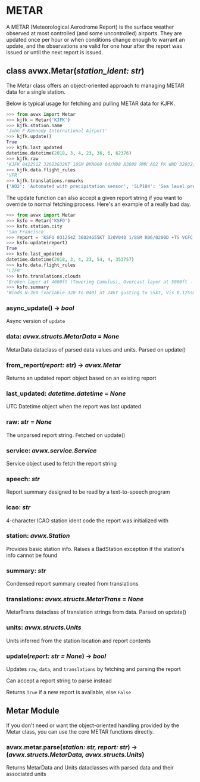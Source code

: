 # METAR

A METAR (Meteorological Aerodrome Report) is the surface weather observed at most controlled (and some uncontrolled) airports. They are updated once per hour or when conditions change enough to warrant an update, and the observations are valid for one hour after the report was issued or until the next report is issued.

## class avwx.**Metar**(*station_ident: str*)

The Metar class offers an object-oriented approach to managing METAR data for a single station.

Below is typical usage for fetching and pulling METAR data for KJFK.

```python
>>> from avwx import Metar
>>> kjfk = Metar('KJFK')
>>> kjfk.station.name
'John F Kennedy International Airport'
>>> kjfk.update()
True
>>> kjfk.last_updated
datetime.datetime(2018, 3, 4, 23, 36, 6, 62376)
>>> kjfk.raw
'KJFK 042251Z 32023G32KT 10SM BKN060 04/M08 A3008 RMK AO2 PK WND 32032/2251 SLP184 T00441078'
>>> kjfk.data.flight_rules
'VFR'
>>> kjfk.translations.remarks
{'AO2': 'Automated with precipitation sensor', 'SLP184': 'Sea level pressure: 1018.4 hPa', 'T00441078': 'Temperature 4.4°C and dewpoint -7.8°C'}
```

The update function can also accept a given report string if you want to override to normal fetching process. Here's an example of a really bad day.

```python
>>> from avwx import Metar
>>> ksfo = Metar('KSFO')
>>> ksfo.station.city
'San Francisco'
>>> report = 'KSFO 031254Z 36024G55KT 320V040 1/8SM R06/0200D +TS VCFC OVC050 BKN040TCU 14/10 A2978 RMK AIRPORT CLOSED'
>>> ksfo.update(report)
True
>>> ksfo.last_updated
datetime.datetime(2018, 3, 4, 23, 54, 4, 353757)
>>> ksfo.data.flight_rules
'LIFR'
>>> ksfo.translations.clouds
'Broken layer at 4000ft (Towering Cumulus), Overcast layer at 5000ft - Reported AGL'
>>> ksfo.summary
'Winds N-360 (variable 320 to 040) at 24kt gusting to 55kt, Vis 0.125sm, Temp 14C, Dew 10C, Alt 29.78inHg, Heavy Thunderstorm, Vicinity Funnel Cloud, Broken layer at 4000ft (Towering Cumulus), Overcast layer at 5000ft'
```

### **async_update**() -> *bool*

Async version of `update`

### **data**: *avwx.structs.MetarData* = *None*

MetarData dataclass of parsed data values and units. Parsed on update()

### **from_report**(*report: str*) -> *avwx.Metar*

Returns an updated report object based on an existing report

### **last_updated**: *datetime.datetime* = *None*

UTC Datetime object when the report was last updated

### **raw**: *str* = *None*

The unparsed report string. Fetched on update()

### **service**: *avwx.service.Service*

Service object used to fetch the report string

### **speech**: *str*

Report summary designed to be read by a text-to-speech program

### **icao**: *str*

4-character ICAO station ident code the report was initialized with

### **station**: *avwx.Station*

Provides basic station info. Raises a BadStation exception if the station's info cannot be found

### **summary**: *str*

Condensed report summary created from translations

### **translations**: *avwx.structs.MetarTrans* = *None*

MetarTrans dataclass of translation strings from data. Parsed on update()

### **units**: *avwx.structs.Units*

Units inferred from the station location and report contents

### **update**(*report: str = None*) -> *bool*

Updates `raw`, `data`, and `translations` by fetching and parsing the report

Can accept a report string to parse instead

Returns `True` if a new report is available, else `False`

## Metar Module

If you don't need or want the object-oriented handling provided by the Metar class, you can use the core METAR functions directly.

### avwx.metar.**parse**(*station: str, report: str*) -> (*avwx.structs.MetarData, avwx.structs.Units*)

Returns MetarData and Units dataclasses with parsed data and their associated units
